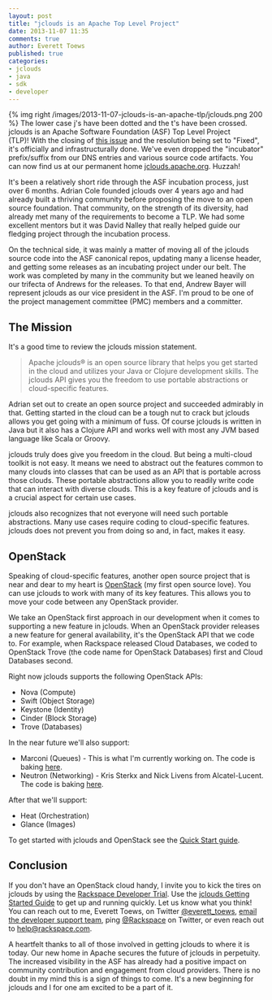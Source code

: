 ```yaml
---
layout: post
title: "jclouds is an Apache Top Level Project"
date: 2013-11-07 11:35
comments: true
author: Everett Toews
published: true
categories:
- jclouds
- java
- sdk
- developer
---
```

{% img right /images/2013-11-07-jclouds-is-an-apache-tlp/jclouds.png 200 %}
The lower case j's have been dotted and the t's have been crossed. jclouds is an Apache Software Foundation (ASF) Top Level Project (TLP)! With the closing of [this issue](https://issues.apache.org/jira/browse/INFRA-6912) and the resolution being set to "Fixed", it's officially and infrastructurally done. We've even dropped the "incubator" prefix/suffix from our DNS entries and various source code artifacts. You can now find us at our permanent home [jclouds.apache.org](http://jclouds.apache.org/). Huzzah!

It's been a relatively short ride through the ASF incubation process, just over 6 months. Adrian Cole founded jclouds over 4 years ago and had already built a thriving community before proposing the move to an open source foundation. That community, on the strength of its diversity, had already met many of the requirements to become a TLP. We had some excellent mentors but it was David Nalley that really helped guide our fledging project through the incubation process.

On the technical side, it was mainly a matter of moving all of the jclouds source code into the ASF canonical repos, updating many a license header, and getting some releases as an incubating project under our belt. The work was completed by many in the community but we leaned heavily on our trifecta of Andrews for the releases. To that end, Andrew Bayer will represent jclouds as our vice president in the ASF. I'm proud to be one of the project management committee (PMC) members and a committer.

## The Mission

It's a good time to review the jclouds mission statement.

> Apache jclouds® is an open source library that helps you get started in the cloud and utilizes your Java or Clojure development skills. The jclouds API gives you the freedom to use portable abstractions or cloud-specific features.

Adrian set out to create an open source project and succeeded admirably in that. Getting started in the cloud can be a tough nut to crack but jclouds allows you get going with a minimum of fuss. Of course jclouds is written in Java but it also has a Clojure API and works well with most any JVM based language like Scala or Groovy.

jclouds truly does give you freedom in the cloud. But being a multi-cloud toolkit is not easy. It means we need to abstract out the features common to many clouds into classes that can be used as an API that is portable across those clouds. These portable abstractions allow you to readily write code that can interact with diverse clouds. This is a key feature of jclouds and is a crucial aspect for certain use cases.

jclouds also recognizes that not everyone will need such portable abstractions. Many use cases require coding to cloud-specific features. jclouds does not prevent you from doing so and, in fact, makes it easy.

## OpenStack

Speaking of cloud-specific features, another open source project that is near and dear to my heart is [OpenStack](http://www.openstack.org/) (my first open source love). You can use jclouds to work with many of its key features. This allows you to move your code between any OpenStack provider.

We take an OpenStack first approach in our development when it comes to supporting a new feature in jclouds. When an OpenStack provider releases a new feature for general availability, it's the OpenStack API that we code to. For example, when Rackspace released Cloud Databases, we coded to OpenStack Trove (the code name for OpenStack Databases) first and Cloud Databases second.

Right now jclouds supports the following OpenStack APIs:

*   Nova (Compute)
*   Swift (Object Storage)
*   Keystone (Identity)
*   Cinder (Block Storage)
*   Trove (Databases)

In the near future we'll also support:

*   Marconi (Queues) - This is what I'm currently working on. The code is baking [here](https://github.com/jclouds/jclouds-labs-openstack/tree/master/openstack-marconi).
*   Neutron (Networking) - Kris Sterkx and Nick Livens from Alcatel-Lucent. The code is baking [here](https://github.com/jclouds/jclouds-labs-openstack/tree/master/openstack-neutron).

After that we'll support:

*   Heat (Orchestration)
*   Glance (Images)

To get started with jclouds and OpenStack see the [Quick Start guide](http://jclouds.apache.org/documentation/quickstart/openstack/).

## Conclusion

If you don't have an OpenStack cloud handy, I invite you to kick the tires on jclouds by using the [Rackspace Developer Trial](http://developer.rackspace.com/devtrial/). Use the [jclouds Getting Started Guide](http://jclouds.apache.org/documentation/quickstart/rackspace/) to get up and running quickly. Let us know what you think! You can reach out to me, Everett Toews, on Twitter [@everett_toews](twitter.com/everett_toews), [email the developer support team](mailto:sdk-support@rackspace.com), ping [@Rackspace](https://twitter.com/Rackspace) on Twitter, or even reach out to [help@rackspace.com](mailto:help@rackspace.com).

A heartfelt thanks to all of those involved in getting jclouds to where it is today. Our new home in Apache secures the future of jclouds in perpetuity. The increased visibility in the ASF has already had a positive impact on community contribution and engagement from cloud providers. There is no doubt in my mind this is a sign of things to come. It's a new beginning for jclouds and I for one am excited to be a part of it.